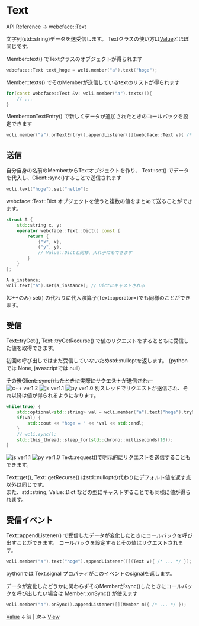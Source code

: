 # Text

API Reference → webcface::Text

文字列(std::string)データを送受信します。
Textクラスの使い方は[Value](./10_value.md)とほぼ同じです。

Member::text() でTextクラスのオブジェクトが得られます
```cpp
webcface::Text text_hoge = wcli.member("a").text("hoge");
```

Member::texts() でそのMemberが送信しているtextのリストが得られます
```cpp
for(const webcface::Text &v: wcli.member("a").texts()){
	// ...
}
```

Member::onTextEntry() で新しくデータが追加されたときのコールバックを設定できます
```cpp
wcli.member("a").onTextEntry().appendListener([](webcface::Text v){ /* ... */ });
```

## 送信

自分自身の名前のMemberからTextオブジェクトを作り、 Text::set() でデータを代入し、Client::sync()することで送信されます
```cpp
wcli.text("hoge").set("hello");
```

webcface::Text::Dict オブジェクトを使うと複数の値をまとめて送ることができます。
```cpp
struct A {
	std::string x, y;
	operator webcface::Text::Dict() const {
		return {
			{"x", x},
			{"y", y},
			// Value::Dictと同様、入れ子にもできます
		}
	}
};

A a_instance;
wcli.text("a").set(a_instance); // Dictにキャストされる
```

 (C++のみ) set() の代わりに代入演算子(Text::operator=)でも同様のことができます。

## 受信

Text::tryGet(), Text::tryGetRecurse() で値のリクエストをするとともに受信した値を取得できます。

初回の呼び出しではまだ受信していないためstd::nulloptを返します。
(pythonでは None, javascriptでは null)

~~その後Client::sync()したときに実際にリクエストが送信され、~~  
![c++ ver1.2](https://img.shields.io/badge/1.2~-00599c?logo=C%2B%2B)
![js ver1.1](https://img.shields.io/badge/1.1~-f7df1e?logo=JavaScript&logoColor=black)
![py ver1.0](https://img.shields.io/badge/1.0~-3776ab?logo=python&logoColor=white)
別スレッドでリクエストが送信され、それ以降は値が得られるようになります。
```cpp
while(true) {
	std::optional<std::string> val = wcli.member("a").text("hoge").tryGet();
	if(val) {
		std::cout << "hoge = " << *val << std::endl;
	}
	// wcli.sync();
	std::this_thread::sleep_for(std::chrono::milliseconds(10));
}
```

![js ver1.1](https://img.shields.io/badge/1.1~-f7df1e?logo=JavaScript&logoColor=black)
![py ver1.0](https://img.shields.io/badge/1.0~-3776ab?logo=python&logoColor=white)
Text::request()で明示的にリクエストを送信することもできます。

Text::get(), Text::getRecurse() はstd::nulloptの代わりにデフォルト値を返す点以外は同じです。  
また、std::string, Value::Dict などの型にキャストすることでも同様に値が得られます。

## 受信イベント

Text::appendListener() で受信したデータが変化したときにコールバックを呼び出すことができます。
コールバックを設定するとその値はリクエストされます。
```cpp
wcli.member("a").text("hoge").appendListener([](Text v){ /* ... */ });
```
pythonでは Text.signal プロパティがこのイベントのsignalを返します。

データが変化したどうかに関わらずそのMemberがsync()したときにコールバックを呼び出したい場合は Member::onSync() が使えます
```cpp
wcli.member("a").onSync().appendListener([](Member m){ /* ... */ });
```

[Value](./10_value.md) ←前 | 次→ [View](./13_view.md)
